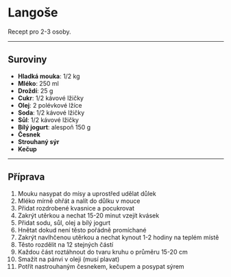 # Langoše

Recept pro 2-3 osoby.

---

## Suroviny

* **Hladká mouka**: 1/2 kg
* **Mléko**: 250 ml
* **Droždí**: 25 g
* **Cukr**: 1/2 kávové lžičky
* **Olej**: 2 polévkové lžíce
* **Soda**: 1/2 kávové lžičky
* **Sůl**: 1/2 kávové lžičky
* **Bílý jogurt**: alespoň 150 g
* **Česnek**
* **Strouhaný sýr**
* **Kečup**

---

## Příprava

1. Mouku nasypat do mísy a uprostřed udělat důlek
2. Mléko mírně ohřát a nalít do důlku v mouce
3. Přidat rozdrobené kvasnice a pocukrovat
4. Zakrýt utěrkou a nechat 15-20 minut vzejít kvásek
5. Přidat sodu, sůl, olej a bílý jogurt
6. Hnětat dokud není těsto pořádně promíchané
7. Zakrýt navlhčenou utěrkou a nechat kynout 1-2 hodiny na teplém místě
8. Těsto rozdělit na 12 stejných částí
9. Každou část roztáhnout do tvaru kruhu o průměru 15-20 cm
10. Smažit na pánvi v oleji (musí plavat)
11. Potřít nastrouhaným česnekem, kečupem a posypat sýrem

